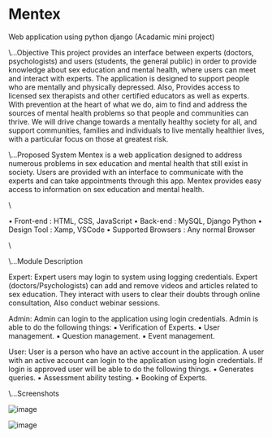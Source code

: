 # Mentex
Web application using python django (Acadamic mini project)


\\...Objective
This project provides an interface between experts (doctors, psychologists) and users (students, the general public) in order to provide knowledge about sex education and mental health,
where users can meet and interact with experts. The application is designed to support people who are mentally and physically depressed. Also,
Provides access to licensed sex therapists and other certified educators as well as experts. With prevention at the heart of what we do,
aim to find and address the sources of mental health problems so that people and communities can thrive. We will drive change towards a mentally healthy society for all,
and support communities, families and individuals to live mentally healthier lives, with a particular focus on those at greatest risk.

\\...Proposed System
Mentex is a web application designed to address numerous problems in sex education and mental health that still exist in society.
Users are provided with an interface to communicate with the experts and can take appointments through this app.
Mentex provides easy access to information on sex education and mental health.

\\

•	Front-end		            :    HTML, CSS, JavaScript
•	Back-end  		          :    MySQL, Django Python
•	Design Tool		          :    Xamp, VSCode
•	Supported Browsers 	    :    Any normal Browser

\\

\\...Module Description

Expert: 
Expert users may login to system using logging credentials. Expert (doctors/Psychologists) can add and remove videos and articles related to sex education.
They interact with users to clear their doubts through online consultation, Also conduct webinar sessions.

Admin: 
Admin can login to the application using login credentials. Admin is able to do the following things:
▪ Verification of Experts.
▪ User management.
▪ Question management.
▪ Event management.

User: 
User is a person who have an active account in the application. A user with an active account can login to the application using login credentials. 
If login is approved user will be able to do the following things.
▪ Generates queries.
▪ Assessment ability testing. 
▪ Booking of Experts.

\\...Screenshots

![image](https://user-images.githubusercontent.com/82996580/230772202-9c04eeb0-42d8-4c4d-90dc-2b6bc01448ed.png)

![image](https://user-images.githubusercontent.com/82996580/230772219-162ad2f7-1649-4b99-abb0-86e5afd26d92.png)



